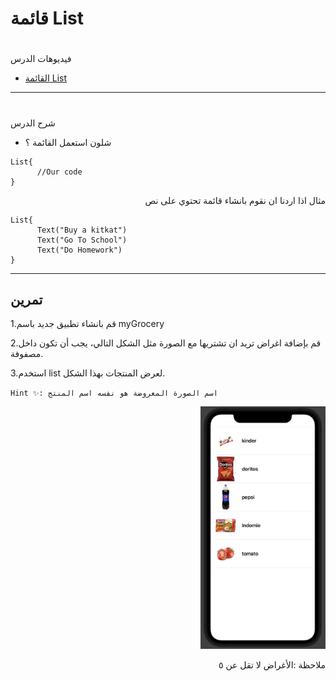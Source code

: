 
# قائمة List


# <p dir="rtl">
فيديوهات الدرس</p>




 
* [القائمة List](https://youtu.be/rFsv7cqOce8)  

---


# <p dir="rtl">
شرح الدرس</p>




* شلون استعمل القائمة ؟

```
List{
      //Our code           
}
```



<p dir="rtl">
مثال اذا اردنا ان نقوم بانشاء قائمة تحتوي على نص </p>



```
List{
      Text("Buy a kitkat")
      Text("Go To School")
      Text("Do Homework")
}
```



---

## تمرين





1.قم بانشاء تطبيق جديد باسم myGrocery


 
 
2.قم بإضافة اغراض تريد ان تشتريها مع الصورة مثل الشكل التالي، يجب أن تكون داخل مصفوفة.


 
3.استخدم list لعرض المنتجات بهذا الشكل.

`Hint ✨: اسم الصورة المعروضة هو نفسه اسم المنتج`
<p dir="rtl">




<img src="Example.png" width="200" alt="alt_text" title="image_tooltip">
</p>


<p dir="rtl">
ملاحظة :الأغراض لا تقل عن ٥</p>

